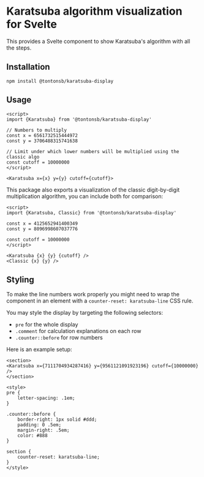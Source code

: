 # Karatsuba algorithm visualization for Svelte

This provides a Svelte component to show Karatsuba's algorithm with all the
steps.

## Installation

```
npm install @tontonsb/karatsuba-display
```

## Usage

```svelte
<script>
import {Karatsuba} from '@tontonsb/karatsuba-display'

// Numbers to multiply
const x = 6561732515444972
const y = 3706488315741638

// Limit under which lower numbers will be multiplied using the classic algo
const cutoff = 10000000
</script>

<Karatsuba x={x} y={y} cutoff={cutoff}>
```

This package also exports a visualization of the classic digit-by-digit
multiplication algorithm, you can include both for comparison:

```svelte
<script>
import {Karatsuba, Classic} from '@tontonsb/karatsuba-display'

const x = 4125652941400349
const y = 8096998607037776

const cutoff = 10000000
</script>

<Karatsuba {x} {y} {cutoff} />
<Classic {x} {y} />
```

## Styling

To make the line numbers work properly you might need to wrap the component in
an element with a `counter-reset: karatsuba-line` CSS rule.

You may style the display by targeting the following selectors:

- `pre` for the whole display
- `.comment` for calculation explanations on each row
- `.counter::before` for row numbers

Here is an example setup:

```svelte
<section>
<Karatsuba x={7111704934287416} y={9561121091923196} cutoff={10000000} />
</section>

<style>
pre {
	letter-spacing: .1em;
}

.counter::before {
	border-right: 1px solid #ddd;
	padding: 0 .5em;
	margin-right: .5em;
	color: #888
}

section {
	counter-reset: karatsuba-line;
}
</style>
```
